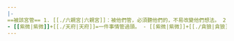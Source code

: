 ```yaml
---
|-
==被該宮管== 1. [[./六親宮|六親宮]]：被他們管，必須聽他們的，不易改變他們想法。 2. [[./命三方|命三方]]：自律有主見有自己的想法。 3. [[疾厄宮|疾厄宮]]：腸胃較弱 4. [[遷移宮|遷移宮]]與[[奴仆宮|奴仆宮]]：出外人緣好，朋友能力強，願意聽取他們的意見來幫助自己 5. [[田宅宮|田宅宮]]：管家裏的事情，裝修高級。 6. [[福德宮|福德宮]]：當事人潔身自好，想做帝王所以高高在上，敢想不敢做，不想被念。
- [[紫微|紫微]]+[[./天府|天府]]=一件事情管過頭。 - [[紫微|紫微]]+[[./貪狼|貪狼]]=掌控欲最強的組合，什麽都要管。 - [[紫微|紫微]]+[[./天相|天相]]=能聽取別人意見但還是有掌控欲。 - [[紫微|紫微]]+[[./七殺|七殺]]=脾氣不好，管過頭會無理取鬧。 - [[紫微|紫微]]+[[./破軍|破軍]]=管到後面會否定本來對的事情而重新來過。
---
```

